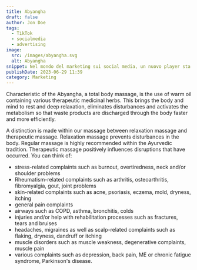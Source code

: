```yaml
---
title: Abyangha
draft: false
author: Jon Doe
tags:
  - TikTok
  - socialmedia
  - advertising
image:
  src: /images/abyangha.svg
  alt: Abyangha
snippet: Nel mondo del marketing sui social media, un nuovo player sta avendo un impatto significativo TikTok. Questa guida esplora il potenziale degli annunci su TikTok e come sfruttarli efficacemente
publishDate: 2023-06-29 11:39
category: Marketing
---
```

Characteristic of the Abyangha, a total body massage, is the use of warm oil containing various therapeutic medicinal herbs. This brings the body and mind to rest and deep relaxation, eliminates disturbances and activates the metabolism so that waste products are discharged through the body faster and more efficiently. 

A distinction is made within our massage between relaxation massage and therapeutic massage. Relaxation massage prevents disturbances in the body. Regular massage is highly recommended within the Ayurvedic tradition. Therapeutic massage positively influences disruptions that have occurred. You can think of:

- stress-related complaints such as burnout, overtiredness, neck and/or shoulder problems
- Rheumatism-related complaints such as arthritis, osteoarthritis, fibromyalgia, gout, joint problems
- skin-related complaints such as acne, psoriasis, eczema, mold, dryness, itching 
- general pain complaints
- airways such as COPD, asthma, bronchitis, colds
- injuries and/or help with rehabilitation processes such as fractures, tears and bruises
- headaches, migraines as well as scalp-related complaints such as flaking, dryness, dandruff or itching
- muscle disorders such as muscle weakness, degenerative complaints, muscle pain
- various complaints such as depression, back pain, ME or chronic fatigue syndrome, Parkinson's disease.
